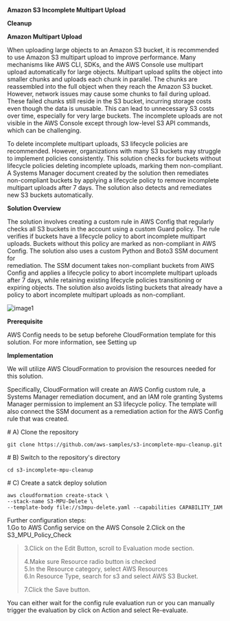 
**Amazon S3 Incomplete Multipart Upload**

**Cleanup**

**Amazon Multipart Upload**

When uploading large objects to an Amazon S3 bucket, it is recommended
to use Amazon S3 multipart upload to improve performance. Many
mechanisms like AWS CLI, SDKs, and the AWS Console use multipart upload
automatically for large objects. Multipart upload splits the object into
smaller chunks and uploads each chunk in parallel. The chunks are
reassembled into the full object when they reach the Amazon S3 bucket.
However, network issues may cause some chunks to fail during upload.
These failed chunks still reside in the S3 bucket, incurring storage
costs even though the data is unusable. This can lead to unnecessary S3
costs over time, especially for very large buckets. The incomplete
uploads are not visible in the AWS Console except through low-level S3
API commands, which can be challenging.

To delete incomplete multipart uploads, S3 lifecycle policies are
recommended. However, organizations with many S3 buckets may struggle to
implement policies consistently. This solution checks for buckets
without lifecycle policies deleting incomplete uploads, marking them
non-compliant. A Systems Manager document created by the solution then
remediates non-compliant buckets by applying a lifecycle policy to
remove incomplete multipart uploads after 7 days. The solution also
detects and remediates new S3 buckets automatically.

**Solution Overview**

The solution involves creating a custom rule in AWS Config that
regularly checks all S3 buckets in the account using a custom Guard
policy. The rule verifies if buckets have a lifecycle policy to abort
incomplete multipart uploads. Buckets without this policy are marked as
non-compliant in AWS Config. The solution also uses a custom Python and
Boto3 SSM document for\
remediation. The SSM document takes non-compliant buckets from AWS
Config and applies a lifecycle policy to abort incomplete multipart
uploads after 7 days, while retaining existing lifecycle policies
transitioning or expiring objects. The solution also avoids listing
buckets that already have a policy to abort incomplete multipart uploads
as non-compliant.

![image1](https://github.com/oshobowa/s3-incomplete-mpu-cleanup/assets/157501353/e9ae5e0d-1227-4adf-a9e1-58620c42c021)

**Prerequisite**

AWS Config needs to be setup beforehe CloudFormation template for this
solution. For more information, see Setting up

**Implementation**

We will utilize AWS CloudFormation to provision the resources needed for
this solution.

Specifically, CloudFormation will create an AWS Config custom rule, a
Systems Manager remediation document, and an IAM role granting Systems
Manager permission to implement an S3 lifecycle policy. The template
will also connect the SSM document as a remediation action for the AWS
Config rule that was created.


\# A) Clone the repository
```
git clone https://github.com/aws-samples/s3-incomplete-mpu-cleanup.git
```

\# B) Switch to the repository's directory 
```
cd s3-incomplete-mpu-cleanup
```

\# C) Create a satck deploy solution
```
aws cloudformation create-stack \
--stack-name S3-MPU-Delete \
--template-body file://s3mpu-delete.yaml --capabilities CAPABILITY_IAM
```

Further configuration steps:\
1.Go to AWS Config service on the AWS Console 2.Click on the
S3_MPU_Policy_Check

> 3.Click on the Edit Button, scroll to Evaluation mode section.
>
> 4.Make sure Resource radio button is checked\
> 5.In the Resource category, select AWS Resources\
> 6.In Resource Type, search for s3 and select AWS S3 Bucket.
>
> 7.Click the Save button.

You can either wait for the config rule evaluation run or you can
manually trigger the evaluation by click on Action and select
Re-evaluate.
